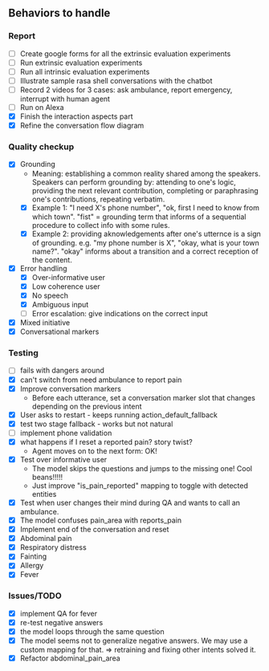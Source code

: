 ## Behaviors to handle

### Report
- [ ] Create google forms for all the extrinsic evaluation experiments
- [ ] Run extrinsic evaluation experiments
- [ ] Run all intrinsic evaluation experiments
- [ ] Illustrate sample rasa shell conversations with the chatbot
- [ ] Record 2 videos for 3 cases: ask ambulance, report emergency, interrupt with human agent
- [ ] Run on Alexa
- [x] Finish the interaction aspects part
- [x] Refine the conversation flow diagram

### Quality checkup
- [x] Grounding
    - Meaning: establishing a common reality shared among the speakers. Speakers can perform grounding by: attending to one's logic, providing the next relevant contribution, completing or paraphrasing one's contributions, repeating verbatim. 
    - [x] Example 1: "I need X's phone number", "ok, first I need to know from which town". "fist" = grounding term that informs of a sequential procedure to collect info with some rules.
    - [x] Example 2: providing aknowledgements after one's utternce is a sign of grounding. e.g. "my phone number is X", "okay, what is your town name?". "okay" informs about a transition and a correct reception of the content.
- [x] Error handling
    - [x] Over-informative user
    - [x] Low coherence user
    - [x] No speech
    - [x] Ambiguous input
    - [ ] Error escalation: give indications on the correct input
- [x] Mixed initiative
- [x] Conversational markers

### Testing
- [ ] fails with dangers around
- [x] can't switch from need ambulance to report pain
- [x] Improve conversation markers
    - Before each utterance, set a conversation marker slot that changes depending on the previous intent
- [x] User asks to restart
      - keeps running action_default_fallback
- [x] test two stage fallback
      - works but not natural
- [ ] implement phone validation
- [x] what happens if I reset a reported pain? story twist?
    - Agent moves on to the next form: OK!
- [x] Test over informative user
    - The model skips the questions and jumps to the missing one! Cool beans!!!!!
    - Just improve "is_pain_reported" mapping to toggle with detected entities
- [x] Test when user changes their mind during QA and wants to call an ambulance.
- [x] The model confuses pain_area with reports_pain
- [x] Implement end of the conversation and reset
- [x] Abdominal pain
- [x] Respiratory distress
- [x] Fainting
- [x] Allergy
- [x] Fever

### Issues/TODO
- [x] implement QA for fever
- [x] re-test negative answers
- [x] the model loops through the same question
- [x] The model seems not to generalize negative answers. We may use a custom mapping for that. => retraining and fixing other intents solved it.
- [x] Refactor abdominal_pain_area
